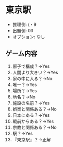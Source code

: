 # 東京駅

- 推理側: (・9
- 出題側: 03
- オプション: なし

## ゲーム内容

1. 原子で構成？→Yes
2. 人間より大きい？→Yes
3. 家の中に入る？→No
4. 唯一？→Yes
5. 場所？→Yes
6. 地名？→No
7. 施設の名前？→Yes
8. 娯楽と関係ある？→No
9. 日本にある？→Yes
10. 戦前からある？→Yes
11. 宗教と関係ある？→No
12. 駅？→Yes
13. 『東京駅』？→正解
